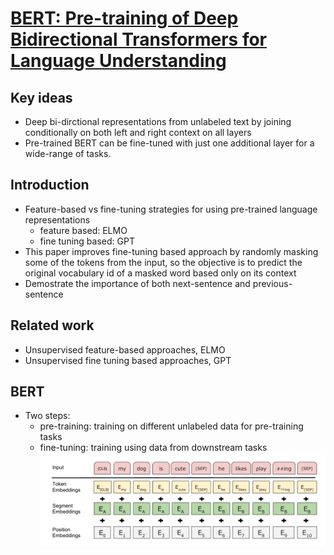 # [BERT: Pre-training of Deep Bidirectional Transformers for Language Understanding](https://arxiv.org/pdf/1810.04805v2.pdf)

## Key ideas
* Deep bi-dirctional representations from unlabeled text by joining conditionally on both left and right context on all layers
* Pre-trained BERT can be fine-tuned with just one additional layer for a wide-range of tasks.

## Introduction
* Feature-based vs fine-tuning strategies for using pre-trained language representations
  - feature based: ELMO
  - fine tuning based: GPT
* This paper improves fine-tuning based approach by randomly masking some of the tokens from the input, so the objective is to predict the original vocabulary id of a masked word based only on its context
* Demostrate the importance of both next-sentence and previous-sentence

## Related work
* Unsupervised feature-based approaches, ELMO
* Unsupervised fine tuning based approaches, GPT

## BERT
* Two steps:
  - pre-training: training on different unlabeled data for pre-training tasks
  - fine-tuning: training using data from downstream tasks
![](bert-pretraining.png)
